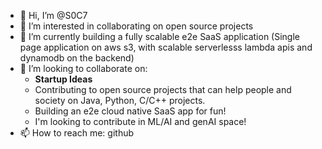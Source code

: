 - 👋 Hi, I’m @S0C7
- 👀 I’m interested in collaborating on open source projects
- 🌱 I’m currently building a fully scalable e2e SaaS application (Single page application on aws s3, with scalable serverlesss lambda apis and dynamodb on the backend)
- 💞️ I’m looking to collaborate on:
  - **Startup Ideas**
  - Contributing to open source projects that can help people and society on Java, Python, C/C++ projects.
  - Building an e2e cloud native SaaS app for fun!
  - I'm looking to contribute in ML/AI and genAI space!
- 📫 How to reach me: github

<!---
S0C7/S0C7 is a ✨ special ✨ repository because its `README.md` (this file) appears on your GitHub profile.
You can click the Preview link to take a look at your changes.
--->
